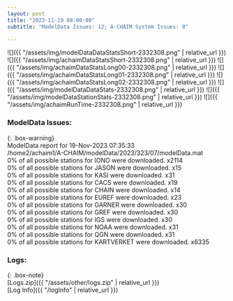 ```yaml
---
layout: post
title: "2023-11-19 08:00:00"
subtitle: "ModelData Issues: 12; A-CHAIM System Issues: 0"

---
```


![]({{ "/assets/img/modelDataDataStatsShort-2332308.png" | relative_url }})
![]({{ "/assets/img/achaimDataStatsShort-2332308.png" | relative_url }})
![]({{ "/assets/img/achaimDataStatsLong00-2332308.png" | relative_url }})
![]({{ "/assets/img/achaimDataStatsLong01-2332308.png" | relative_url }})
![]({{ "/assets/img/achaimDataStatsLong02-2332308.png" | relative_url }})
![]({{ "/assets/img/modelDataDataStats-2332308.png" | relative_url }})
![]({{ "/assets/img/modelDataStationStats-2332308.png" | relative_url }})
![]({{ "/assets/img/achaimRunTime-2332308.png" | relative_url }})


### ModelData Issues:  
  
{: .box-warning}  
 ModelData report for 19-Nov-2023 07:35:33   
 /home2/achaim1/A-CHAIM/modelData/2023/323/07/modelData.mat   
 0% of all possible stations for IONO were downloaded. x2114   
 0% of all possible stations for JASON were downloaded. x15   
 0% of all possible stations for KASI were downloaded. x31   
 0% of all possible stations for CACS were downloaded. x19   
 0% of all possible stations for CHAIN were downloaded. x14   
 0% of all possible stations for EUREF were downloaded. x23   
 0% of all possible stations for GARNER were downloaded. x30   
 0% of all possible stations for GREF were downloaded. x30   
 0% of all possible stations for IGS were downloaded. x30   
 0% of all possible stations for NOAA were downloaded. x31   
 0% of all possible stations for QGN were downloaded. x31   
 0% of all possible stations for KARTVERKET were downloaded. x6335   
  


### Logs:  
  
{: .box-note}  
[Logs.zip]({{ "/assets/other/logs.zip" | relative_url }})  
[Log Info]({{ "/logInfo" | relative_url }})  
